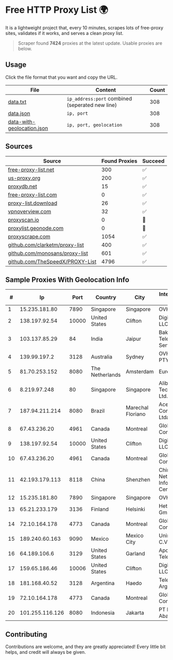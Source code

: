 
# Free HTTP Proxy List 🌍

It is a lightweight project that, every 10 minutes, scrapes lots of free-proxy sites, validates if it works, and serves a clean proxy list.


> Scraper found **7424** proxies at the latest update. Usable proxies are below.

## Usage

Click the file format that you want and copy the URL.


|File|Content|Count|
|----|-------|-----|
|[data.txt](https://raw.githubusercontent.com/themiralay/Proxy-List-World/master/data.txt)|`ip_address:port` combined (seperated new line)|308|
|[data.json](https://raw.githubusercontent.com/themiralay/Proxy-List-World/master/data.json)|`ip, port`|308|
|[data-with-geolocation.json](https://raw.githubusercontent.com/themiralay/Proxy-List-World/master/data-with-geolocation.json)|`ip, port, geolocation`|308|

## Sources

|Source|Found Proxies|Succeed|
|------|-------------|-------|
|[free-proxy-list.net](https://free-proxy-list.net)|300|✅|
|[us-proxy.org](https://www.us-proxy.org)|200|✅|
|[proxydb.net](http://proxydb.net)|15|✅|
|[free-proxy-list.com](https://free-proxy-list.com/?page=&port=&type%5B%5D=http&type%5B%5D=https&up_time=0&search=Search)|0|✅|
|[proxy-list.download](https://www.proxy-list.download/HTTP)|26|✅|
|[vpnoverview.com](https://vpnoverview.com/privacy/anonymous-browsing/free-proxy-servers)|32|✅|
|[proxyscan.io](https://www.proxyscan.io)|0|🚫|
|[proxylist.geonode.com](https://proxylist.geonode.com/api/proxy-list?limit=300&page=1&sort_by=lastChecked&sort_type=desc&protocols=http,https)|0|🚫|
|[proxyscrape.com](https://api.proxyscrape.com/v2/?request=displayproxies&protocol=http&timeout=10000&country=all&ssl=all&anonymity=all)|1054|✅|
|[github.com/clarketm/proxy-list](https://raw.githubusercontent.com/clarketm/proxy-list/master/proxy-list-raw.txt)|400|✅|
|[github.com/monosans/proxy-list](https://raw.githubusercontent.com/monosans/proxy-list/main/proxies/http.txt)|601|✅|
|[github.com/TheSpeedX/PROXY-List](https://raw.githubusercontent.com/TheSpeedX/PROXY-List/master/http.txt)|4796|✅|


## Sample Proxies With Geolocation Info

|#|Ip|Port|Country|City|Internet Service Provider|
|-|--|----|-------|----|-------------------------|
|1|15.235.181.80|7890|Singapore|Singapore|OVH SAS|
|2|138.197.92.54|10000|United States|Clifton|DigitalOcean, LLC|
|3|103.137.85.29|84|India|Jaipur|Bakliwal Telecom Services Pvt Ltd|
|4|139.99.197.2|3128|Australia|Sydney|OVH Australia PTY LTD|
|5|81.70.253.152|8080|The Netherlands|Amsterdam|EuroNet Internet|
|6|8.219.97.248|80|Singapore|Singapore|Alibaba (US) Technology Co., Ltd.|
|7|187.94.211.214|8080|Brazil|Marechal Floriano|Acesse ComunicaÔÔo Ltda|
|8|67.43.236.20|4961|Canada|Montreal|GloboTech Communications|
|9|138.197.92.54|10000|United States|Clifton|DigitalOcean, LLC|
|10|67.43.236.20|4961|Canada|Montreal|GloboTech Communications|
|11|42.193.179.113|8118|China|Shenzhen|China Internet Network Information Center|
|12|15.235.181.80|7890|Singapore|Singapore|OVH SAS|
|13|65.21.233.179|3136|Finland|Helsinki|Hetzner Online GmbH|
|14|72.10.164.178|4773|Canada|Montreal|GloboTech Communications|
|15|189.240.60.163|9090|Mexico|Mexico City|Uninet S.A. de C.V.|
|16|64.189.106.6|3129|United States|Garland|Apogee Telecom Inc.|
|17|159.65.186.46|10006|United States|Clifton|DigitalOcean, LLC|
|18|181.168.40.52|3128|Argentina|Haedo|Telecom Argentina S.A|
|19|72.10.164.178|4773|Canada|Montreal|GloboTech Communications|
|20|101.255.116.126|8080|Indonesia|Jakarta|PT Remala Abadi|



## Contributing

Contributions are welcome, and they are greatly appreciated! Every
little bit helps, and credit will always be given.

